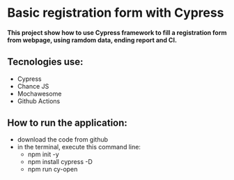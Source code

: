 # Basic registration form with Cypress

#### This project show how to use Cypress framework to fill a registration form from webpage, using ramdom data, ending report and CI. 

## Tecnologies use:
+ Cypress
+ Chance JS
+ Mochawesome
+ Github Actions

## How to run the application:
+ download the code from github
+ in the terminal, execute this command line: 
  + npm init -y
  + npm install cypress -D
  + npm run cy-open
